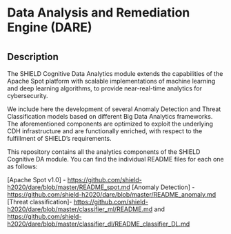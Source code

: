 # Data Analysis and Remediation Engine (DARE)
#
#

## Description
 The SHIELD Cognitive Data Analytics module extends the capabilities of the Apache Spot platform with scalable implementations of machine learning and deep learning algorithms, to provide near-real-time analytics for cybersecurity.
 
 We include here the development of several Anomaly Detection and Threat Classification models based on different Big Data Analytics frameworks. The aforementioned components are optimized to exploit the underlying CDH infrastructure and are functionally enriched, with respect to the fulfillment of SHIELD’s requirements.

This repository contains all the analytics components of the SHIELD Cognitive DA module. You can find the individual README files for each one as follows:

[Αpache Spot v1.0] - https://github.com/shield-h2020/dare/blob/master/README_spot.md
[Anomaly Detection] - https://github.com/shield-h2020/dare/blob/master/README_anomaly.md
[Threat classification]- https://github.com/shield-h2020/dare/blob/master/classifier_ml/README.md and https://github.com/shield-h2020/dare/blob/master/classifier_dl/README_classifier_DL.md

